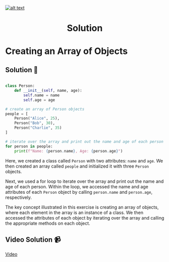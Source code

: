 <a href="https://www.core-code.io/">

![alt text](https://uploads-ssl.webflow.com/5eb2f56932c3562feab232e3/5f73550d00249e7e96c9f3de_Logo.png 'corecodeio')

</a>

<h1 align="center">Solution</h1>

# Creating an Array of Objects




## Solution 🏁
    
```python

class Person:
    def __init__(self, name, age):
        self.name = name
        self.age = age

# create an array of Person objects
people = [
    Person("Alice", 25),
    Person("Bob", 30),
    Person("Charlie", 35)
]

# iterate over the array and print out the name and age of each person
for person in people:
    print(f"Name: {person.name}, Age: {person.age}")

```

Here, we created a class called `Person` with two attributes: `name` and `age`. We then created an array called `people` and initialized it with three `Person` objects.

Next, we used a for loop to iterate over the array and print out the name and age of each person. Within the loop, we accessed the name and age attributes of each `Person` object by calling `person.name` and `person.age`, respectively.

The key concept illustrated in this exercise is creating an array of objects, where each element in the array is an instance of a class. We then accessed the attributes of each object by iterating over the array and calling the appropriate methods on each object.


## Video Solution 📹

[Video](https://drive.google.com/file/d/1mTioEqemsJ7isHP7MuOX6OISLWKJz2ZC/view?usp=share_link)